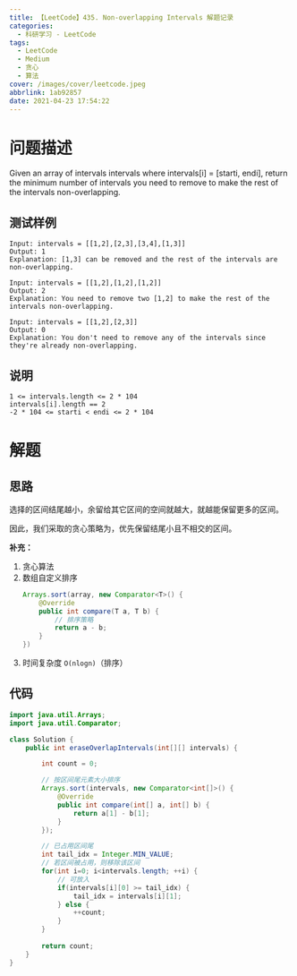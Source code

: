 ```yaml
---
title: 【LeetCode】435. Non-overlapping Intervals 解题记录
categories:
  - 科研学习 - LeetCode
tags:
  - LeetCode
  - Medium
  - 贪心
  - 算法
cover: /images/cover/leetcode.jpeg
abbrlink: 1ab92857
date: 2021-04-23 17:54:22
---
```




# 问题描述

Given an array of intervals intervals where intervals[i] = [starti, endi], return the minimum number of intervals you need to remove to make the rest of the intervals non-overlapping.

## 测试样例

```
Input: intervals = [[1,2],[2,3],[3,4],[1,3]]
Output: 1
Explanation: [1,3] can be removed and the rest of the intervals are non-overlapping.
```

```
Input: intervals = [[1,2],[1,2],[1,2]]
Output: 2
Explanation: You need to remove two [1,2] to make the rest of the intervals non-overlapping.
```

```
Input: intervals = [[1,2],[2,3]]
Output: 0
Explanation: You don't need to remove any of the intervals since they're already non-overlapping.
```

## 说明

```
1 <= intervals.length <= 2 * 104
intervals[i].length == 2
-2 * 104 <= starti < endi <= 2 * 104
```

# 解题

## 思路

选择的区间结尾越小，余留给其它区间的空间就越大，就越能保留更多的区间。

因此，我们采取的贪心策略为，优先保留结尾小且不相交的区间。


**补充：**

1. 贪心算法
2. 数组自定义排序
    ```java
    Arrays.sort(array, new Comparator<T>() {
        @Override
        public int compare(T a, T b) {
            // 排序策略
            return a - b;
        }
    })
    ```
4. 时间复杂度 `O(nlogn)`（排序）

## 代码

```java
import java.util.Arrays;
import java.util.Comparator;

class Solution {
    public int eraseOverlapIntervals(int[][] intervals) {

        int count = 0;

        // 按区间尾元素大小排序
        Arrays.sort(intervals, new Comparator<int[]>() {
            @Override
            public int compare(int[] a, int[] b) {
                return a[1] - b[1];
            }
        });

        // 已占用区间尾
        int tail_idx = Integer.MIN_VALUE;
        // 若区间被占用，则移除该区间
        for(int i=0; i<intervals.length; ++i) {
            // 可放入
            if(intervals[i][0] >= tail_idx) {
                tail_idx = intervals[i][1];
            } else {
                ++count;
            }
        }
        
        return count;
    }
}
```
